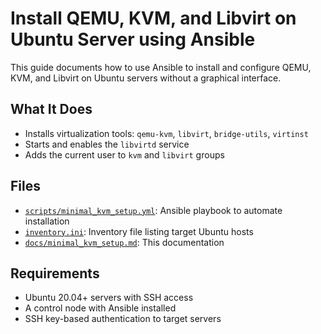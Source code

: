 # Install QEMU, KVM, and Libvirt on Ubuntu Server using Ansible

This guide documents how to use Ansible to install and configure QEMU, KVM, and Libvirt on Ubuntu servers without a graphical interface.

## What It Does

- Installs virtualization tools: `qemu-kvm`, `libvirt`, `bridge-utils`, `virtinst`
- Starts and enables the `libvirtd` service
- Adds the current user to `kvm` and `libvirt` groups

## Files

- [`scripts/minimal_kvm_setup.yml`](../scripts/minimal_kvm_setup.yml): Ansible playbook to automate installation
- [`inventory.ini`](../inventory.ini): Inventory file listing target Ubuntu hosts
- [`docs/minimal_kvm_setup.md`](minimal_kvm_setup.md): This documentation

## Requirements

- Ubuntu 20.04+ servers with SSH access
- A control node with Ansible installed
- SSH key-based authentication to target servers